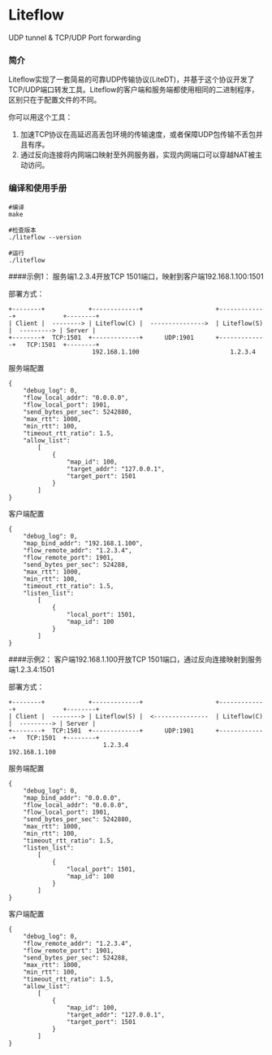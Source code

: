 # Liteflow
UDP tunnel &amp; TCP/UDP Port forwarding

### 简介

Liteflow实现了一套简易的可靠UDP传输协议(LiteDT)，并基于这个协议开发了TCP/UDP端口转发工具。Liteflow的客户端和服务端都使用相同的二进制程序，区别只在于配置文件的不同。

你可以用这个工具：

1. 加速TCP协议在高延迟高丢包环境的传输速度，或者保障UDP包传输不丢包并且有序。
2. 通过反向连接将内网端口映射至外网服务器，实现内网端口可以穿越NAT被主动访问。


### 编译和使用手册

```
#编译
make

#检查版本
./liteflow --version

#运行
./liteflow
```

####示例1： 服务端1.2.3.4开放TCP 1501端口，映射到客户端192.168.1.100:1501

部署方式：
```
+--------+            +-------------+                    +-------------+             +--------+
| Client |  --------> | Liteflow(C) |  --------------->  | Liteflow(S) |  ---------> | Server |
+--------+  TCP:1501  +-------------+      UDP:1901      +-------------+   TCP:1501  +--------+
                       192.168.1.100                         1.2.3.4
```

服务端配置
```
{
    "debug_log": 0,
    "flow_local_addr": "0.0.0.0",
    "flow_local_port": 1901,
    "send_bytes_per_sec": 5242880,
    "max_rtt": 1000,
    "min_rtt": 100,
    "timeout_rtt_ratio": 1.5,
    "allow_list": 
        [   
            {   
                "map_id": 100,
                "target_addr": "127.0.0.1",
                "target_port": 1501
            }
        ]
}

```

客户端配置
```
{
    "debug_log": 0,
    "map_bind_addr": "192.168.1.100",
    "flow_remote_addr": "1.2.3.4",
    "flow_remote_port": 1901,
    "send_bytes_per_sec": 524288,
    "max_rtt": 1000,
    "min_rtt": 100,
    "timeout_rtt_ratio": 1.5,
    "listen_list": 
        [
            {
                "local_port": 1501,
                "map_id": 100
            }
        ]
}

```

####示例2： 客户端192.168.1.100开放TCP 1501端口，通过反向连接映射到服务端1.2.3.4:1501

部署方式：
```
+--------+            +-------------+                    +-------------+             +--------+
| Client |  --------> | Liteflow(S) |  <---------------  | Liteflow(C) |  ---------> | Server |
+--------+  TCP:1501  +-------------+      UDP:1901      +-------------+   TCP:1501  +--------+
                          1.2.3.4                         192.168.1.100
```

服务端配置
```
{
    "debug_log": 0,
    "map_bind_addr": "0.0.0.0",
    "flow_local_addr": "0.0.0.0",
    "flow_local_port": 1901,
    "send_bytes_per_sec": 5242880,
    "max_rtt": 1000,
    "min_rtt": 100,
    "timeout_rtt_ratio": 1.5,
    "listen_list": 
        [
            {
                "local_port": 1501,
                "map_id": 100
            }
        ]
}

```

客户端配置
```
{
    "debug_log": 0,
    "flow_remote_addr": "1.2.3.4",
    "flow_remote_port": 1901,
    "send_bytes_per_sec": 524288,
    "max_rtt": 1000,
    "min_rtt": 100,
    "timeout_rtt_ratio": 1.5,
    "allow_list": 
        [   
            {   
                "map_id": 100,
                "target_addr": "127.0.0.1",
                "target_port": 1501
            }
        ]
}

```
